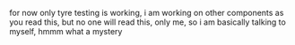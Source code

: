 for now only tyre testing is working, i am working on other components as you read this, but no one will read this, only me, so i am basically talking to myself, hmmm what a mystery